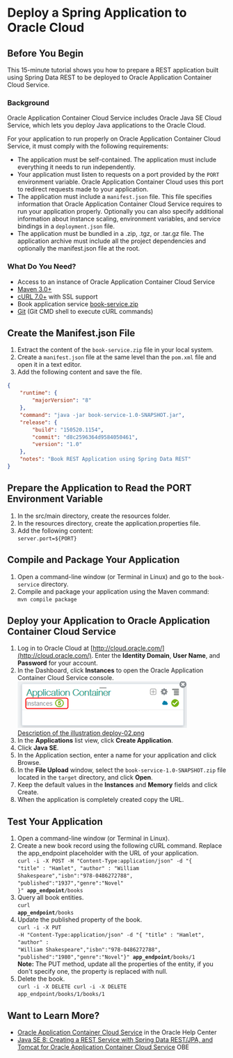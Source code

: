 # Deploy a Spring Application to Oracle Cloud #

## Before You Begin ##
This 15-minute tutorial shows you how to prepare a REST application built using Spring Data REST to be deployed to Oracle Application Container Cloud Service.
                            
### Background ###
Oracle Application Container Cloud Service includes Oracle Java SE Cloud Service, which lets you deploy Java applications to the Oracle Cloud.

For your application to run properly on Oracle Application Container Cloud Service, it must comply with the following requirements:

* The application must be self-contained. The application must include everything it needs to run independently.
* Your application must listen to requests on a port provided by the `PORT` environment variable. Oracle Application Container Cloud uses this port to redirect requests made to your application.
* The application must include a `manifest.json` file. This file specifies information that Oracle Application Container Cloud Service requires to run your application properly. Optionally you can also specify additional information about instance scaling, environment variables, and service bindings in a `deployment.json` file.
* The application must be bundled in a .zip, .tgz, or .tar.gz file. The application archive must include all the project dependencies and optionally the manifest.json file at the root.

### What Do You Need? ###

* Access to an instance of Oracle Application Container Cloud Service
* [Maven 3.0+](http://maven.apache.org/download.cgi)
* [cURL 7.0+](http://curl.haxx.se/download.html) with SSL support
* Book application service [book-service.zip](files/book-service.zip)
* [Git](https://git-scm.com/downloads) (Git CMD shell to execute cURL commands)

## Create the Manifest.json File ##
1. Extract the content of the `book-service.zip` file in your local system.
2. Create a `manifest.json` file at the same level than the `pom.xml` file and open it in a text editor.
3. Add the following content and save the file.<br>
```json
{
    "runtime": {
        "majorVersion": "8"
    },
    "command": "java -jar book-service-1.0-SNAPSHOT.jar",
    "release": {
        "build": "150520.1154",
        "commit": "d8c2596364d9584050461",
        "version": "1.0"
    },
    "notes": "Book REST Application using Spring Data REST"
}
```

## Prepare the Application to Read the PORT Environment Variable ##
1. In the src/main directory, create the resources folder.
2. In the resources directory, create the application.properties file.
3. Add the following content:<br>
`server.port=${PORT}`

## Compile and Package Your Application ##

1. Open a command-line window (or Terminal in Linux) and go to the `book-service` directory.
2. Compile and package your application using the Maven command:<br>
`mvn compile package`
    
## Deploy your Application to Oracle Application Container Cloud Service ##
1. Log in to Oracle Cloud at [http://cloud.oracle.com/](http://cloud.oracle.com/). Enter the **Identity Domain**, **User Name**, and **Password** for your account.
2. In the Dashboard, click **Instances** to open the Oracle Application Container Cloud Service console.
<br>![deploy-02.jpg](img/deploy-02.png)
<br>[Description of the illustration deploy-02.png](files/deploy-02.txt)
3. In the **Applications** list view, click **Create Application**.
4. Click **Java SE**.
5. In the Application section, enter a name for your application and click Browse.
6. In the **File Upload** window, select the `book-service-1.0-SNAPSHOT.zip` file located in the `target` directory, and click **Open**.
7. Keep the default values in the **Instances** and **Memory** fields and click Create.
8. When the application is completely created copy the URL. 

## Test Your Application ##
1. Open a command-line window (or Terminal in Linux).
2. Create a new book record using the following cURL command. Replace the app_endpoint placeholder with the URL of your application.
<br><code>curl -i -X POST -H "Content-Type:application/json" -d "{ \"title\" : \"Hamlet\",  \"author\" : \"William Shakespeare\",\"isbn\":\"978-0486272788\", \"published\":\"1937\",\"genre\":\"Novel\" }" <b>app_endpoint</b>/books</code>
3. Query all book entities.
<br><code>curl <b>app_endpoint</b>/books</code>
4. Update the published property of the book. 
<br><code>curl -i -X PUT -H "Content-Type:application/json" -d "{ \"title\" : \"Hamlet\",  \"author\" : \"William Shakespeare\",\"isbn\":\"978-0486272788\", \"published\":\"1980\",\"genre\":\"Novel\"}" <b>app_endpoint</b>/books/1</code>
<br>**Note:** The PUT method, update all the properties of the entity, if you don't specify one, the property is replaced with null.
5. Delete the book.
<br><code>curl -i -X DELETE curl -i -X DELETE app_endpoint/books/1/books/1</code>

## Want to Learn More? ##

* [Oracle Application Container Cloud Service](http://docs.oracle.com/en/cloud/paas/app-container-cloud/index.html) in the Oracle Help Center
* [Java SE 8: Creating a REST Service with Spring Data REST/JPA, and Tomcat for Oracle Application Container Cloud Service](https://apexapps.oracle.com/pls/apex/f?p=44785:112:::::P112_CONTENT_ID:18875) OBE
